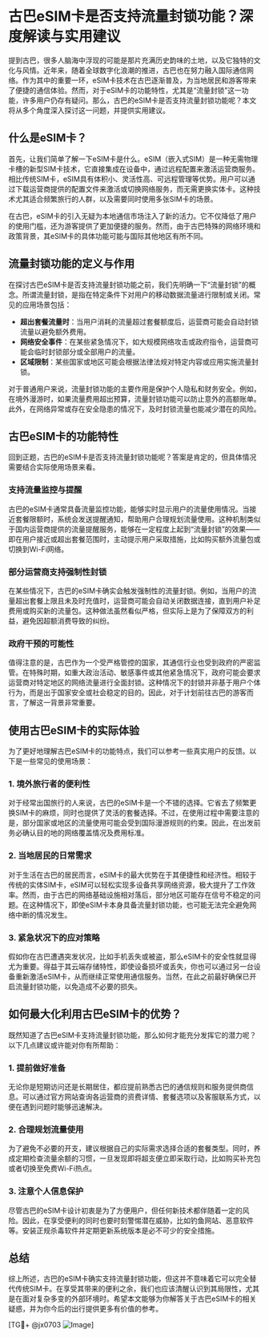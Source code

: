 # 古巴eSIM卡是否支持流量封锁功能？深度解读与实用建议

提到古巴，很多人脑海中浮现的可能是那片充满历史韵味的土地，以及它独特的文化与风情。近年来，随着全球数字化浪潮的推进，古巴也在努力融入国际通信网络。作为其中的重要一环，eSIM卡技术在古巴逐渐普及，为当地居民和游客带来了便捷的通信体验。然而，对于eSIM卡的功能特性，尤其是“流量封锁”这一功能，许多用户仍存有疑问。那么，古巴的eSIM卡是否支持流量封锁功能呢？本文将从多个角度深入探讨这一问题，并提供实用建议。

## 什么是eSIM卡？

首先，让我们简单了解一下eSIM卡是什么。eSIM（嵌入式SIM）是一种无需物理卡槽的新型SIM卡技术，它直接集成在设备中，通过远程配置来激活运营商服务。相比传统SIM卡，eSIM具有体积小、灵活性高、可远程管理等优势。用户可以通过下载运营商提供的配置文件来激活或切换网络服务，而无需更换实体卡。这种技术尤其适合频繁旅行的人群，以及需要同时使用多张SIM卡的场景。

在古巴，eSIM卡的引入无疑为本地通信市场注入了新的活力。它不仅降低了用户的使用门槛，还为游客提供了更加便捷的服务。然而，由于古巴特殊的网络环境和政策背景，其eSIM卡的具体功能可能与国际其他地区有所不同。

## 流量封锁功能的定义与作用

在探讨古巴eSIM卡是否支持流量封锁功能之前，我们先明确一下“流量封锁”的概念。所谓流量封锁，是指在特定条件下对用户的移动数据流量进行限制或关闭。常见的应用场景包括：

- **超出套餐流量时**：当用户消耗的流量超过套餐额度后，运营商可能会自动封锁流量以避免额外费用。
- **网络安全事件**：在某些紧急情况下，如大规模网络攻击或政府指令，运营商可能会临时封锁部分或全部用户的流量。
- **区域限制**：某些国家或地区可能会根据法律法规对特定内容或应用实施流量封锁。

对于普通用户来说，流量封锁功能的主要作用是保护个人隐私和财务安全。例如，在境外漫游时，如果流量费用超出预算，流量封锁功能可以防止意外的高额账单。此外，在网络异常或存在安全隐患的情况下，及时封锁流量也能减少潜在的风险。

## 古巴eSIM卡的功能特性

回到正题，古巴的eSIM卡是否支持流量封锁功能呢？答案是肯定的，但具体情况需要结合实际使用场景来看。

### 支持流量监控与提醒

古巴的eSIM卡通常具备流量监控功能，能够实时显示用户的流量使用情况。当接近套餐限额时，系统会发送提醒通知，帮助用户合理规划流量使用。这种机制类似于国内运营商提供的流量提醒服务，能够在一定程度上起到“流量封锁”的效果——即在用户接近或超出套餐范围时，主动提示用户采取措施，比如购买额外流量包或切换到Wi-Fi网络。

### 部分运营商支持强制性封锁

在某些情况下，古巴的eSIM卡确实会触发强制性的流量封锁。例如，当用户的流量超出套餐上限且未及时充值时，运营商可能会自动关闭数据连接，直到用户补足费用或购买新的流量包。这种做法虽然看似严格，但实际上是为了保障双方的利益，避免因超额消费导致的纠纷。

### 政府干预的可能性

值得注意的是，古巴作为一个受严格管控的国家，其通信行业也受到政府的严密监管。在特殊时期，如重大政治活动、敏感事件或其他紧急情况下，政府可能会要求运营商对特定地区的网络流量进行全面封锁。这种情况下的封锁并非基于用户个体行为，而是出于国家安全或社会稳定的目的。因此，对于计划前往古巴的游客而言，了解这一背景非常重要。

## 使用古巴eSIM卡的实际体验

为了更好地理解古巴eSIM卡的功能特点，我们可以参考一些真实用户的反馈。以下是一些常见的使用场景：

### 1. 境外旅行者的便利性

对于经常出国旅行的人来说，古巴的eSIM卡是一个不错的选择。它省去了频繁更换SIM卡的麻烦，同时也提供了灵活的套餐选择。不过，在使用过程中需要注意的是，部分国家或地区的流量使用可能会受到国际漫游规则的约束。因此，在出发前务必确认目的地的网络覆盖情况及费用标准。

### 2. 当地居民的日常需求

对于生活在古巴的居民而言，eSIM卡的最大优势在于其便捷性和经济性。相较于传统的实体SIM卡，eSIM可以轻松实现多设备共享网络资源，极大提升了工作效率。然而，由于古巴的网络基础设施相对落后，部分地区可能存在信号不稳定的问题。在这种情况下，即使eSIM卡本身具备流量封锁功能，也可能无法完全避免网络中断的情况发生。

### 3. 紧急状况下的应对策略

假如你在古巴遭遇突发状况，比如手机丢失或被盗，那么eSIM卡的安全性就显得尤为重要。得益于其云端存储特性，即使设备损坏或丢失，你也可以通过另一台设备重新激活eSIM卡，从而继续正常使用通信服务。当然，在此之前最好确保已开启流量封锁功能，以免造成不必要的损失。

## 如何最大化利用古巴eSIM卡的优势？

既然知道了古巴eSIM卡支持流量封锁功能，那么如何才能充分发挥它的潜力呢？以下几点建议或许能对你有所帮助：

### 1. 提前做好准备

无论你是短期访问还是长期居住，都应提前熟悉古巴的通信规则和服务提供商信息。可以通过官方网站查询各运营商的资费详情、套餐选项以及客服联系方式，以便在遇到问题时能够迅速解决。

### 2. 合理规划流量使用

为了避免不必要的开支，建议根据自己的实际需求选择合适的套餐类型。同时，养成定期检查流量余额的习惯，一旦发现即将超支便立即采取行动，比如购买补充包或者切换至免费Wi-Fi热点。

### 3. 注意个人信息保护

尽管古巴的eSIM卡设计初衷是为了方便用户，但任何新技术都伴随着一定的风险。因此，在享受便利的同时也要时刻警惕潜在威胁，比如钓鱼网站、恶意软件等。安装正规杀毒软件并定期更新系统版本是必不可少的安全措施。

## 总结

综上所述，古巴的eSIM卡确实支持流量封锁功能，但这并不意味着它可以完全替代传统SIM卡。在享受其带来的便利之余，我们也应该清醒认识到其局限性，尤其是在面对复杂多变的外部环境时。希望本文能够为你解答关于古巴eSIM卡的相关疑惑，并为你今后的出行提供更多有价值的参考。

[TG💪+ @jx0703 ![Image](https://github.com/user-attachments/assets/dbca1d08-cadb-493c-b0ec-ad6f7a83f270)]